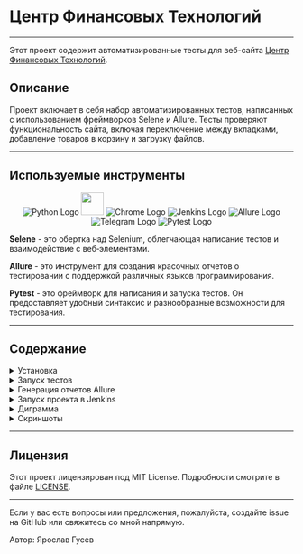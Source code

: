 # Центр Финансовых Технологий

---

Этот проект содержит автоматизированные тесты для веб-сайта [Центр Финансовых Технологий](https://www.cft.ru/).

## Описание

Проект включает в себя набор автоматизированных тестов, написанных с использованием фреймворков Selene и Allure. Тесты
проверяют функциональность сайта, включая переключение между вкладками, добавление товаров в корзину и загрузку файлов.

---

## Используемые инструменты

<p align="center">
  <img src="https://cdn.jsdelivr.net/gh/devicons/devicon@latest/icons/python/python-original-wordmark.svg" alt="Python Logo" height="40" width="40" />
  <img src="https://cdn.jsdelivr.net/gh/devicons/devicon@latest/icons/selenium/selenium-original.svg" height="40" width="40" />
  <img src="https://cdn.jsdelivr.net/gh/devicons/devicon@latest/icons/chrome/chrome-original-wordmark.svg" alt="Chrome Logo" height="40" width="40" />
  <img src="https://cdn.jsdelivr.net/gh/devicons/devicon@latest/icons/jenkins/jenkins-original.svg" alt="Jenkins Logo" height="40" width="40" />
  <img src="https://avatars.githubusercontent.com/u/5879127?s=200&v=4" alt="Allure Logo" height="40" width="40" />
  <img src="https://upload.wikimedia.org/wikipedia/commons/8/83/Telegram_2019_Logo.svg" alt="Telegram Logo" height="40" width="40" />
  <img src="https://cdn.jsdelivr.net/gh/devicons/devicon@latest/icons/pytest/pytest-original.svg" alt="Pytest Logo" height="40" width="40" />
</p>

**Selene** - это обертка над Selenium, облегчающая написание тестов и взаимодействие с веб‑элементами.

**Allure** - это инструмент для создания красочных отчетов о тестировании с поддержкой различных языков программирования.

**Pytest** - это фреймворк для написания и запуска тестов. Он предоставляет удобный синтаксис и разнообразные возможности для тестирования.

---

## Содержание

<details>
<summary>Установка</summary>

### Клонирование репозитория
   
Для начала работы, клонируйте репозиторий и перейдите в директорию проекта:
   ```sh
    git clone https://github.com/yarskii/cft_tests.git
    cd cft_tests
   ```
### Создание виртуального окружения (опционально)
   ```sh
    python -m venv venv
    source venv/bin/activate  # Для Linux/macOS
    .\venv\Scripts\activate   # Для Windows
   ```
### Установка зависимостей

Создайте файл `requirements.txt`, содержащий список всех зависимостей проекта:
   ```sh
    pip freeze > requirements.txt
   ```
Затем установите зависимости:
   ```sh
    pip install -r requirements.txt
   ```
Если у вас уже есть файл `requirements.txt`, просто выполните команду:
   ```sh
    pip install -r requirements.txt
   ```

</details>

<details>
<summary>Запуск тестов</summary>

### Локальный запуск

Чтобы запустить все тесты, выполните команду:
   ```sh
    pytest
   ```
Для запуска конкретного теста, используйте следующую команду:
   ```sh
    pytest tests/test_switch_page_catalog.py
   ```
### Параметры запуска

Вы можете использовать различные параметры для управления поведением тестов:

- `-s`: Выводить все выводы в консоль.
- `-v`: Детализированное логирование.
- `--alluredir=allure-results`: Сохранять результаты тестов для генерации отчетов Allure.

Пример команды:
   ```sh
    pytest --alluredir=allure-results
   ```
</details>


<details>
<summary>Генерация отчетов Allure</summary>

### Установка Allure Commandline

Следуйте инструкциям на официальном сайте [Allure](https://docs.qameta.io/allure/#_installing_a_commandline) для
установки Allure Commandline.

### Генерация отчета

После выполнения тестов с параметром `--alluredir`, вы можете сгенерировать отчет следующей командой:
   ```sh
    allure serve allure-results
   ```
</details>

<details>
<summary>Запуск проекта в Jenkins</summary>

1. Откройте [проект](https://jenkins.autotests.cloud/job/tests_cft/)
2. Выберите `Build with parameters`
3. Измените параметры, если требуется:
   - Укажите комментарий
   - Выберите вариант теста
   - Выберите версию браузера
4. Нажмите `Build`
5. После сборки, результат работы можно увидеть в `Allure Report`

> **Доступные параметры**:
> - Варианты тестов: `tests`, `tests/tests_switch_pages`, `tests/tests_search_information`
> - Версия браузера: `99`, `100`, `113`, `114`, `120`, `121`, `122`, `123`, `124`, `125`, `126`
---
</details>

<details>
<summary>Диграмма</summary>

### Последовательность действий при запуске тестов

```mermaid
sequenceDiagram
    participant Developer as Разработчик
    participant LocalEnv as Локальная Среда
    participant Jenkins as Jenkins
    participant Allure as Отчеты Allure

    Developer->>LocalEnv: Клонирование Репозитория
    LocalEnv->>Developer: Установка Зависимостей
    Developer->>LocalEnv: Активация Виртуального Окружения
    LocalEnv->>Jenkins: Пуш Кода
    Jenkins->>Jenkins: Сборка с Параметрами
    Jenkins->>Jenkins: Запуск Тестов
    Jenkins->>Allure: Генерация Отчета
    Allure-->>Developer: Просмотр Отчета
```
</details>

<details>
<summary>Скриншоты</summary>

### Cтраница тестов Jenkins

   <p align="center">
      <img src="https://github.com/yarskii/cft_tests/blob/main/resources/screenshots/jenkins_homepage.png" alt="Cтраница тестов Jenkins" width="630" height="320"/>
   </p>

### Общий отчёт Allure

   <p align="center">
      <img src="https://github.com/yarskii/cft_tests/blob/main/resources/screenshots/allure_report.png" alt="Общий отчёт Allure" width="630" height="320"/>
   </p>

### Детальный отчёт о пройденном тесте

   <p align="center">
      <img src="https://github.com/yarskii/cft_tests/blob/main/resources/screenshots/allure_tests.png" alt="Детальный отчёт о пройденном тесте" width="630" height="320"/>
   </p>

### Видео-отчет о прохождении теста
   
   <p align="center">
      <img src="https://github.com/yarskii/cft_tests/blob/main/resources/screenshots/video_test.gif" alt="Видео-отчет о прохождении теста" width="630" height="320"/>
   </p>

### Отчет в Telegram

   <p align="center">
      <img src="https://github.com/yarskii/cft_tests/blob/main/resources/screenshots/telegram.png" alt="Отчет в Telegram"/>
   </p>
</details>

---

## Лицензия

Этот проект лицензирован под MIT License. Подробности смотрите в файле [LICENSE](LICENSE).

---

Если у вас есть вопросы или предложения, пожалуйста, создайте issue на GitHub или свяжитесь со мной напрямую.

Автор: Ярослав Гусев
